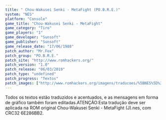 ```yaml
---
title: " Chou-Wakusei Senki - MetaFight (PO.B.R.E.)"
system: "NES"
platform: "Console"
game_title: "Chou-Wakusei Senki - MetaFight"
game_category: "Tiro"
game_players: "1"
game_developer: "Sunsoft"
game_publisher: "Sunsoft"
game_release_date: "17/06/1988"
patch_author: "Mr.Fox"
patch_group: "PO.B.R.E."
patch_site: "http://www.romhackers.org/"
patch_version: "1.0"
patch_release: "06/03/2019"
patch_type: "undefined"
patch_progress: "Textos"
patch_images: ["http://www.romhackers.org/imagens/traducoes/%5BNES%5D%20Chou-Wakusei%20Senki%20-%20MetaFight%20-%20POBRE%20-%201.png","http://www.romhackers.org/imagens/traducoes/%5BNES%5D%20Chou-Wakusei%20Senki%20-%20MetaFight%20-%20POBRE%20-%202.png","http://www.romhackers.org/imagens/traducoes/%5BNES%5D%20Chou-Wakusei%20Senki%20-%20MetaFight%20-%20POBRE%20-%203.png"]
---
```

Todos os textos estão traduzidos e acentuados, e as mensagens em forma de gráfico também foram editadas.ATENÇÃO:Esta tradução deve ser aplicada na ROM original Chou-Wakusei Senki - MetaFight (J).nes, com CRC32 6E286BB2.